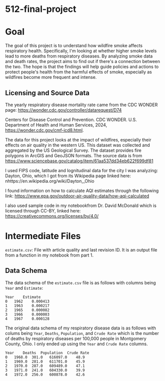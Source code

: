 # 512-final-project

# Goal 
The goal of this project is to understand how wildfire smoke affects respiratory health. Specifically, I'm looking at whether higher smoke levels lead to more deaths from respiratory diseases. By analyzing smoke data and death rates, the project aims to find out if there's a connection between the two. The hope is that the findings will help guide policies and actions to protect people's health from the harmful effects of smoke, especially as wildfires become more frequent and intense.

## Licensing and Source Data
The yearly respiratory disease mortality rate came from the CDC WONDER page: https://wonder.cdc.gov/controller/datarequest/D74 

Centers for Disease Control and Prevention. CDC WONDER. U.S. Department of Health and Human Services, 2024, https://wonder.cdc.gov/cmf-icd8.html. 

The data for this project looks at the impact of wildfires, especially their effects on air quality in the western US. This dataset was collected and aggregated by the US Geological Survey. The dataset provides fire polygons in ArcGIS and GeoJSON formats. 
The source data is from https://www.sciencebase.gov/catalog/item/61aa537dd34eb622f699df81  

I used FIPS code, latitude and lognitudinal data for the city I was analyzing: Dayton, Ohio, which I got from its Wikipedia page linked here: nhttps://en.wikipedia.org/wiki/Dayton,_Ohio  

I found information on how to calculate AQI estimates through the following link: https://www.epa.gov/outdoor-air-quality-data/how-aqi-calculated  

I also used sample code in my notebookfrom Dr. David McDonald which is licensed through CC-BY, linked here:
https://creativecommons.org/licenses/by/4.0/

# Intermediate Files
`estimate.csv`: File with article quality and last revision ID. It is an output file from a function in my notebook from part 1.  

## Data Schema 
The data schema of the `estimate.csv` file is as follows with columns being `Year` and `Estimate`:  
```
Year	Estimate
0	1962	0.000413
1	1963	0.000217
2	1965	0.000082
3	1966	0.000003
4	1967	0.000128
```  

The original data schema of my respiratory disease data is as follows with colums being `Year`, `Deaths`, `Population`, and `Crude Rate` which is the number of deaths by respiratory diseases per 100,000 people in Montgomery County, Ohio. I only ended up using the `Year` and `Crude Rate` columns. 
```
Year	Deaths	Population	Crude Rate
0	1968.0	301.0	616097.0	48.9
1	1969.0	281.0	611701.0	45.9
2	1970.0	287.0	609489.0	47.1
3	1971.0	241.0	604330.0	39.9
4	1972.0	256.0	600878.0	42.6
```




